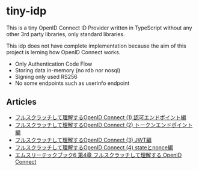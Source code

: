 # tiny-idp
This is a tiny OpenID Connect ID Provider written in TypeScript without any other 3rd party libraries, only standard libraries.

This idp does not have complete implementation because the aim of this project is lerning how OpenID Connect works.

* Only Authentication Code Flow
* Storing data in-memory (no rdb nor nosql)
* Signing only used RS256
* No some endpoints such as userinfo endpoint

## Articles
* [フルスクラッチして理解するOpenID Connect (1) 認可エンドポイント編](https://www.m3tech.blog/entry/2024/03/05/150000)
* [フルスクラッチして理解するOpenID Connect (2) トークンエンドポイント編](https://www.m3tech.blog/entry/2024/03/07/130000)
* [フルスクラッチして理解するOpenID Connect (3) JWT編](https://www.m3tech.blog/entry/2024/03/12/150204)
* [フルスクラッチして理解するOpenID Connect (4) stateとnonce編](https://www.m3tech.blog/entry/2024/03/25/140000)
* [エムスリーテックブック6 第4章 フルスクラッチして理解する OpenID Connect
](https://techbookfest.org/product/1Awt0K23ct4LJQxFz6mQP1?productVariantID=ixQgNDGyL4gL3DD7CxYviw)
